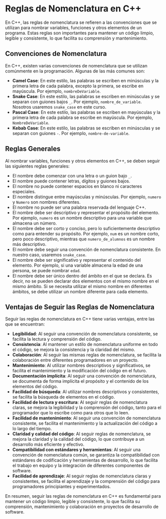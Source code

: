 # Reglas de Nomenclatura en C++

En C++, las reglas de nomenclatura se refieren a las convenciones que se utilizan para nombrar variables, funciones y
otros elementos de un programa. Estas reglas son importantes para mantener un código limpio, legible y consistente, lo
que facilita su comprensión y mantenimiento.

## Convenciones de Nomenclatura

En C++, existen varias convenciones de nomenclatura que se utilizan comúnmente en la programación. Algunas de las más
comunes son:

- **Camel Case**: En este estilo, las palabras se escriben en minúsculas y la primera letra de cada palabra, excepto la
  primera, se escribe en mayúscula. Por ejemplo, `nombreDeVariable`.
- **Snake Case**: En este estilo, las palabras se escriben en minúsculas y se separan con guiones bajos `_`. Por
  ejemplo,
  `nombre_de_variable`. Nosotros usaremos `snake_case` en este curso.
- **Pascal Case**: En este estilo, las palabras se escriben en mayúsculas y la primera letra de cada palabra se escribe
  en
  mayúscula. Por ejemplo, `NombreDeVariable`.
- **Kebab Case**: En este estilo, las palabras se escriben en minúsculas y se separan con guiones `-`. Por ejemplo,
  `nombre-de-variable`.

## Reglas Generales

Al nombrar variables, funciones y otros elementos en C++, se deben seguir las siguientes reglas generales:

- El nombre debe comenzar con una letra o un guion bajo `_`.
- El nombre puede contener letras, dígitos y guiones bajos.
- El nombre no puede contener espacios en blanco ni caracteres especiales.
- El nombre distingue entre mayúsculas y minúsculas. Por ejemplo, `numero` y `Numero` son nombres diferentes.
- El nombre no puede ser una palabra reservada del lenguaje C++.
- El nombre debe ser descriptivo y representar el propósito del elemento. Por ejemplo, `numero` es un nombre descriptivo
  para una variable que almacena un número.
- El nombre debe ser corto y conciso, pero lo suficientemente descriptivo como para entender su propósito. Por ejemplo,
  `num` es un nombre corto, pero poco descriptivo, mientras que `numero_de_alumnos` es un nombre más descriptivo.
- El nombre debe seguir una convención de nomenclatura consistente. En nuestro caso, usaremos `snake_case`.
- El nombre debe ser significativo y representar el contenido del elemento. Por ejemplo, si una variable almacena la
  edad de una persona, se puede nombrar `edad`.
- El nombre debe ser único dentro del ámbito en el que se declara. Es decir, no se pueden declarar dos elementos con el
  mismo nombre en el mismo ámbito. Si se necesita utilizar el mismo nombre en diferentes ámbitos, se debe utilizar un
  nombre diferente para cada elemento.

## Ventajas de Seguir las Reglas de Nomenclatura

Seguir las reglas de nomenclatura en C++ tiene varias ventajas, entre las que se encuentran:

- **Legibilidad**: Al seguir una convención de nomenclatura consistente, se facilita la lectura y comprensión del
  código.
- **Consistencia**: Al mantener un estilo de nomenclatura uniforme en todo el código, se mejora la consistencia y la
  claridad del mismo.
- **Colaboración**: Al seguir las mismas reglas de nomenclatura, se facilita la colaboración entre diferentes
  programadores en un proyecto.
- **Mantenimiento**: Al utilizar nombres descriptivos y significativos, se facilita el mantenimiento y la modificación
  del código en el futuro.
- **Documentación implícita**: Al seguir una convención de nomenclatura, se documenta de forma implícita el propósito y
  el contenido de los elementos del código.
- **Facilidad de búsqueda**: Al utilizar nombres descriptivos y consistentes, se facilita la búsqueda de elementos en el
  código.
- **Facilidad de lectura y escritura**: Al seguir reglas de nomenclatura claras, se mejora la legibilidad y la
  comprensión del código, tanto para el programador que lo escribe como para otros que lo leen.
- **Facilidad de mantenimiento**: Al seguir una convención de nomenclatura consistente, se facilita el mantenimiento y
  la actualización del código a lo largo del tiempo.
- **Claridad y calidad del código**: Al seguir reglas de nomenclatura, se mejora la claridad y la calidad del código,
  lo que contribuye a un desarrollo más eficiente y efectivo.
- **Compatibilidad con estándares y herramientas**: Al seguir una convención de nomenclatura común, se garantiza la
  compatibilidad con estándares de codificación y herramientas de desarrollo, lo que facilita el trabajo en equipo y la
  integración de diferentes componentes de software.
- **Facilidad de aprendizaje**: Al seguir reglas de nomenclatura claras y consistentes, se facilita el aprendizaje y la
  comprensión del código para programadores principiantes y experimentados.

En resumen, seguir las reglas de nomenclatura en C++ es fundamental para mantener un código limpio, legible y
consistente, lo que facilita su comprensión, mantenimiento y colaboración en proyectos de desarrollo de software.